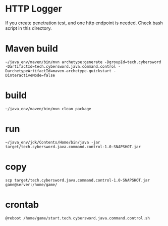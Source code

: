 # HTTP Logger

If you create penetration test, and one http endpoint is needed. Check bash script in this directory.

# Maven build
`~/java_env/maven/bin/mvn archetype:generate -DgroupId=tech.cybersword -DartifactId=tech.cybersword.java.command.control -DarchetypeArtifactId=maven-archetype-quickstart -DinteractiveMode=false`
# build
`~/java_env/maven/bin/mvn clean package`  
# run
`~/java_env/jdk/Contents/Home/bin/java -jar target/tech.cybersword.java.command.control-1.0-SNAPSHOT.jar`  
# copy
`scp target/tech.cybersword.java.command.control-1.0-SNAPSHOT.jar game@server:/home/game/`  
# crontab
`@reboot /home/game/start.tech.cybersword.java.command.control.sh`  